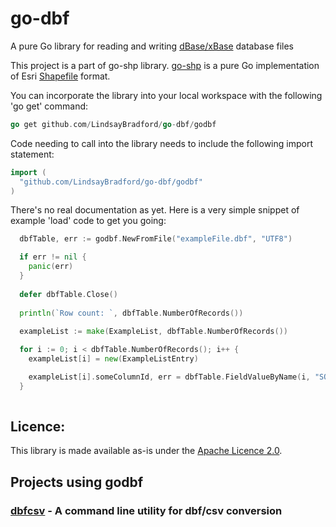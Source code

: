 # go-dbf
A pure Go library for reading and writing [dBase/xBase](http://en.wikipedia.org/wiki/DBase#File_formats) database files

This project is a part of go-shp library. [go-shp](https://github.com/jonas-p/go-shp) is a pure Go implementation of Esri [Shapefile](http://en.wikipedia.org/wiki/Shapefile) format.

You can incorporate the library into your local workspace with the following 'go get' command:

```go
go get github.com/LindsayBradford/go-dbf/godbf
```

Code needing to call into the library needs to include the following import statement:
```go
import (
  "github.com/LindsayBradford/go-dbf/godbf"
)
```

There's no real documentation as yet. Here is a very simple snippet of example 'load' code to get you going:
```go
  dbfTable, err := godbf.NewFromFile("exampleFile.dbf", "UTF8")

  if err != nil {
    panic(err)
  }
  
  defer dbfTable.Close()
  
  println(`Row count: `, dbfTable.NumberOfRecords())
  
  exampleList := make(ExampleList, dbfTable.NumberOfRecords())

  for i := 0; i < dbfTable.NumberOfRecords(); i++ {
    exampleList[i] = new(ExampleListEntry)

    exampleList[i].someColumnId, err = dbfTable.FieldValueByName(i, "SOME_COLUMN_ID")
  }
 
```

## Licence: 
  This library is made available as-is under the [Apache Licence 2.0](http://www.apache.org/licenses/LICENSE-2.0).
  
## Projects using godbf

### [dbfcsv](https://github.com/lancecarlson/dbfcsv) - A command line utility for dbf/csv conversion
